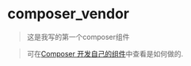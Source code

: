 # composer_vendor

> 这是我写的第一个composer组件

> 可在[Composer 开发自己的组件](http://blog.caoxl.com//2018/08/03/Composer-packages/)中查看是如何做的.
